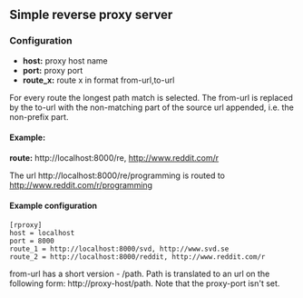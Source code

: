 ## Simple reverse proxy server

### Configuration

* **host:** proxy host name
* **port:** proxy port
* **route_x:** route x in format from-url,to-url

For every route the longest path match is selected. The from-url is replaced
by the to-url with the non-matching part of the source url appended, i.e. the non-prefix part.

#### Example:

**route:** http://localhost:8000/re, http://www.reddit.com/r

The url http://localhost:8000/re/programming is routed to http://www.reddit.com/r/programming


#### Example configuration

	[rproxy]
	host = localhost
	port = 8000
	route_1 = http://localhost:8000/svd, http://www.svd.se
	route_2 = http://localhost:8000/reddit, http://www.reddit.com/r
	

from-url has a short version - /path. Path is translated to an url on the following
form: http://proxy-host/path. Note that the proxy-port isn't set.
